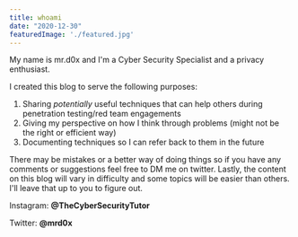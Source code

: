 ```yaml
---
title: whoami
date: "2020-12-30"
featuredImage: './featured.jpg'
---
```


My name is mr.d0x and I'm a Cyber Security Specialist and a privacy enthusiast.<!-- end --> 

I created this blog to serve the following purposes:

1.  Sharing <i>potentially</i> useful techniques that can help others during penetration testing/red team engagements
2.  Giving my perspective on how I think through problems (might not be the right or efficient way)
3.  Documenting techniques so I can refer back to them in the future

There may be mistakes or a better way of doing things so if you have any comments or suggestions feel free to DM me on twitter. Lastly, the content on this blog will vary in difficulty and some topics will be easier than others. I'll leave that up to you to figure out.



Instagram: <b>@TheCyberSecurityTutor</b>

Twitter: <b>@mrd0x</b>